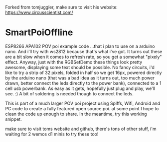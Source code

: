    Forked from tomjuggler, make sure to visit his website: https://www.circusscientist.com/

# SmartPoiOffline
ESP8266 APA102 POV poi example code 
    ...that i plan to use on a arduino nano.
    And i'll try with ws2812 because that's what i've got.
    It turns out these are a bit slow when it comes to refresh rate, so you get a somewhat "pixely" effect. 
    Anyway, just with the RGBSetDemo these things look pretty awesome, displaying some text should be possible.
    No fancy circuits, i'd like to try a strip of 32 pixels, folded in half so we get 16px, powered directly by the arduino nano (that was a bad idea as it turns out, too much power drawn, better connect the leds directly to the power bank), connected to a 1 cell usb 
    powerbank. As easy as it gets, hopefully just plug and play, we'll see. :)
         A bit of soldering is needed though to connect the leds. 

This is part of a much larger POV poi project using Spiffs, Wifi, Android and PC code to create a fully featured open source poi.
 at some point I hope to clean the code up enough to share. In the meantime, try this working snippet. 
    
   
   
  make sure to visit toms website and github, there's tons of other stuff, i'm waiting for 2 wemos d1 minis to try these too! 
    
